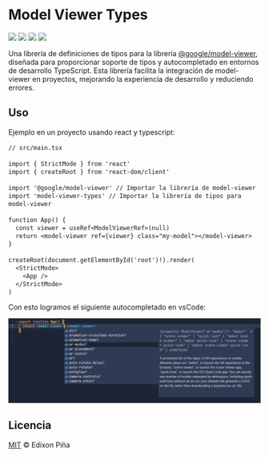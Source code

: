 # Model Viewer Types

[![](https://img.shields.io/npm/v/model-viewer-types?color=CB0000&style=for-the-badge)](https://npmjs.com/package/model-viewer-types)
[![](https://img.shields.io/npm/dt/model-viewer-types?color=CB0000&style=for-the-badge)](https://npmjs.com/package/model-viewer-types)
[![](https://img.shields.io/badge/types-TypeScript-blue?style=for-the-badge)](https://github.com/microsoft/TypeScript)
[![](https://img.shields.io/github/license/edixonalberto/model-viewer-types?style=for-the-badge)](LICENSE)

Una librería de definiciones de tipos para la librería
[@google/model-viewer](https://www.npmjs.com/package/@google/model-viewer), diseñada para proporcionar soporte de tipos
y autocompletado en entornos de desarrollo TypeScript. Esta librería facilita la integración de model-viewer en
proyectos, mejorando la experiencia de desarrollo y reduciendo errores.

## Uso

Ejemplo en un proyecto usando react y typescript:

```tsx
// src/main.tsx

import { StrictMode } from 'react'
import { createRoot } from 'react-dom/client'

import '@google/model-viewer' // Importar la librería de model-viewer
import 'model-viewer-types' // Importar la librería de tipos para model-viewer

function App() {
  const viewer = useRef<ModelViewerRef>(null)
  return <model-viewer ref={viewer} class="my-model"></model-viewer>
}

createRoot(document.getElementById('root')!).render(
  <StrictMode>
    <App />
  </StrictMode>
)
```

Con esto logramos el siguiente autocompletado en vsCode:

![preview](./preview.png)

## Licencia

[MIT](LICENSE) &copy; Edixon Piña
